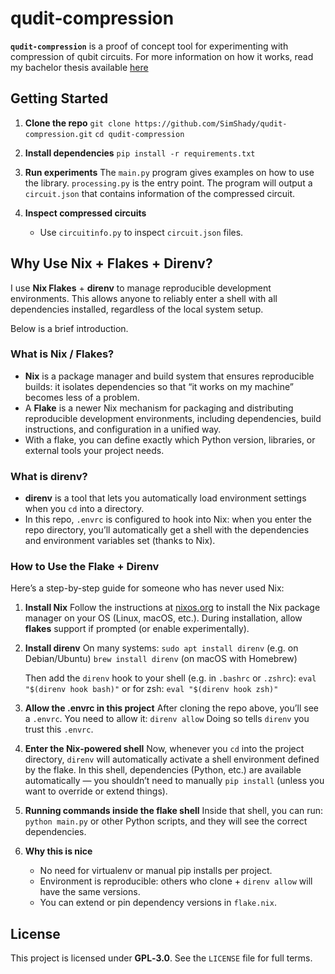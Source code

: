 # qudit‑compression

**`qudit‑compression`** is a proof of concept tool for experimenting with compression of qubit circuits. For more information on how it works, read my bachelor thesis available [here](https://github.com/SimShady/bachelor-thesis)

## Getting Started

1. **Clone the repo**
   `git clone https://github.com/SimShady/qudit-compression.git`
   `cd qudit-compression`

2. **Install dependencies**
   `pip install -r requirements.txt`

3. **Run experiments**
   The `main.py` program gives examples on how to use the library. `processing.py` is the entry point.
   The program will output a `circuit.json` that contains information of the compressed circuit.

4. **Inspect compressed circuits**
   * Use `circuitinfo.py` to inspect `circuit.json` files.

## Why Use Nix + Flakes + Direnv?

I use **Nix Flakes** + **direnv** to manage reproducible development environments. This allows anyone to reliably enter a shell with all dependencies installed, regardless of the local system setup.

Below is a brief introduction.

### What is Nix / Flakes?

* **Nix** is a package manager and build system that ensures reproducible builds: it isolates dependencies so that “it works on my machine” becomes less of a problem.
* A **Flake** is a newer Nix mechanism for packaging and distributing reproducible development environments, including dependencies, build instructions, and configuration in a unified way.
* With a flake, you can define exactly which Python version, libraries, or external tools your project needs.

### What is direnv?

* **direnv** is a tool that lets you automatically load environment settings when you `cd` into a directory.
* In this repo, `.envrc` is configured to hook into Nix: when you enter the repo directory, you’ll automatically get a shell with the dependencies and environment variables set (thanks to Nix).

### How to Use the Flake + Direnv

Here’s a step-by-step guide for someone who has never used Nix:

1. **Install Nix**
   Follow the instructions at [nixos.org](https://nixos.org) to install the Nix package manager on your OS (Linux, macOS, etc.).
   During installation, allow **flakes** support if prompted (or enable experimentally).

2. **Install direnv**
   On many systems:
   `sudo apt install direnv`   (e.g. on Debian/Ubuntu)
   `brew install direnv`       (on macOS with Homebrew)

   Then add the `direnv` hook to your shell (e.g. in `.bashrc` or `.zshrc`):
   `eval "$(direnv hook bash)"`
   or for zsh:
   `eval "$(direnv hook zsh)"`

3. **Allow the .envrc in this project**
   After cloning the repo above, you’ll see a `.envrc`. You need to allow it:
   `direnv allow`
   Doing so tells `direnv` you trust this `.envrc`.

4. **Enter the Nix-powered shell**
   Now, whenever you `cd` into the project directory, `direnv` will automatically activate a shell environment defined by the flake.
   In this shell, dependencies (Python, etc.) are available automatically — you shouldn’t need to manually `pip install` (unless you want to override or extend things).

5. **Running commands inside the flake shell**
   Inside that shell, you can run:
   `python main.py`
   or other Python scripts, and they will see the correct dependencies.

6. **Why this is nice**

   * No need for virtualenv or manual pip installs per project.
   * Environment is reproducible: others who clone + `direnv allow` will have the same versions.
   * You can extend or pin dependency versions in `flake.nix`.

## License

This project is licensed under **GPL‑3.0**. See the `LICENSE` file for full terms.
